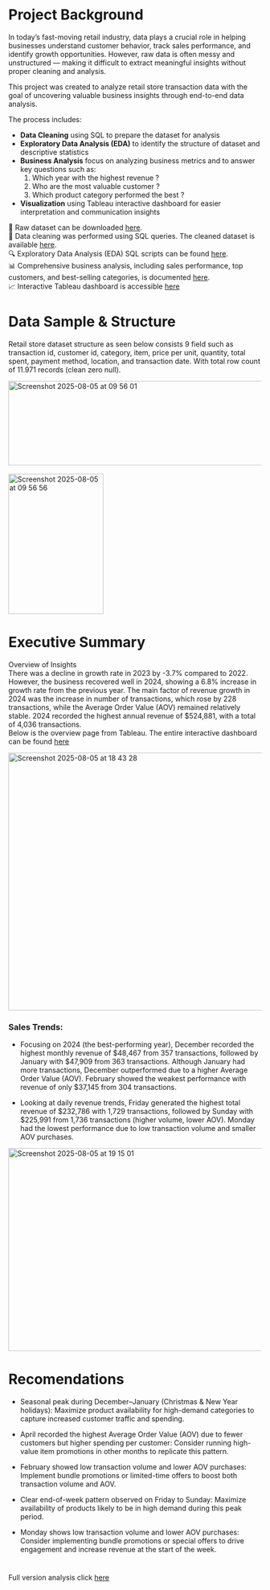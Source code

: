 # Project Background
In today’s fast-moving retail industry, data plays a crucial role in helping businesses understand customer behavior, track sales performance, and identify growth opportunities. However, raw data is often messy and unstructured — making it difficult to extract meaningful insights without proper cleaning and analysis.

This project was created to analyze retail store transaction data with the goal of uncovering valuable business insights through end-to-end data analysis.

The process includes:
- **Data Cleaning** using SQL to prepare the dataset for analysis
- **Exploratory Data Analysis (EDA)** to identify the structure of dataset and descriptive statistics
- **Business Analysis** focus on analyzing business metrics and to answer key questions such as:
  1. Which year with the highest revenue ?
  2. Who are the most valuable customer ?
  3. Which product category performed the best ?
- **Visualization** using Tableau interactive dashboard for easier interpretation and communication insights

📂 Raw dataset can be downloaded [here](https://github.com/MOZKI/RETAIL-STORES-ANALYSIS/tree/main/1.RAW_DATASET).  
🧼 Data cleaning was performed using SQL queries. The cleaned dataset is available [here](https://github.com/MOZKI/RETAIL-STORES-ANALYSIS/tree/main/2.DATA%20CLEANING).  
🔍 Exploratory Data Analysis (EDA) SQL scripts can be found [here](https://github.com/MOZKI/RETAIL-STORES-ANALYSIS/tree/main/3.EDA).  
📊 Comprehensive business analysis, including sales performance, top customers, and best-selling categories, is documented [here](https://github.com/MOZKI/RETAIL-STORES-ANALYSIS/tree/main/4.BUSINESS%20ANALYSIS).  
📈 Interactive Tableau dashboard is accessible [here](https://public.tableau.com/app/profile/moh.zaki/viz/RETAIL_STORE_DASHBOARD/DASHBOARDPERFORMANCE)

# Data Sample & Structure
Retail store dataset structure as seen below consists 9 field such as transaction id, customer id, category, item, price per unit, quantity, total spent, payment method, location, and transaction date. With total row count of 11.971 records (clean zero null).  

 
<img width="882" height="168" alt="Screenshot 2025-08-05 at 09 56 01" src="https://github.com/user-attachments/assets/424eb6f7-a7e5-417b-b191-1d6bfed3bcac" />  
<br>
<br>
<img width="189" height="279" alt="Screenshot 2025-08-05 at 09 56 56" src="https://github.com/user-attachments/assets/026268af-4337-4080-b17e-1c6977bbee18" />

# Executive Summary
Overview of Insights  
There was a decline in growth rate in 2023 by -3.7% compared to 2022. However, the business recovered well in 2024, showing a 6.8% increase in growth rate from the previous year.
The main factor of revenue growth in 2024 was the increase in number of transactions, which rose by 228 transactions, while the Average Order Value (AOV) remained relatively stable.
2024 recorded the highest annual revenue of $524,881, with a total of 4,036 transactions.   
Below is the overview page from Tableau. The entire interactive dashboard can be found [here](https://public.tableau.com/app/profile/moh.zaki/viz/RETAIL_STORE_DASHBOARD/DASHBOARDPERFORMANCE)

<img width="1216" height="513" alt="Screenshot 2025-08-05 at 18 43 28" src="https://github.com/user-attachments/assets/71e39e27-14f6-4f33-8abe-18fe1fde268c" />  

### Sales Trends:
- Focusing on 2024 (the best-performing year), December recorded the highest monthly revenue of $48,467 from 357 transactions, followed by January with $47,909 from 363 transactions. 
Although January had more transactions, December outperformed due to a higher Average Order Value (AOV). February showed the weakest performance with revenue of only $37,145 from 304 transactions.  
  
- Looking at daily revenue trends, Friday generated the highest total revenue of $232,786 with 1,729 transactions, followed by Sunday with $225,991 from 1,736 transactions (higher volume, lower AOV). Monday had the lowest performance due to low transaction volume and smaller AOV purchases.

<img width="1216" height="404" alt="Screenshot 2025-08-05 at 19 15 01" src="https://github.com/user-attachments/assets/1a2160af-bb34-48b0-818c-031be69c0eba" />  

# Recomendations  
- Seasonal peak during December–January (Christmas & New Year holidays): Maximize product availability for high-demand categories to capture increased customer traffic and spending.

- April recorded the highest Average Order Value (AOV) due to fewer customers but higher spending per customer: Consider running high-value item promotions in other months to replicate this pattern.

- February showed low transaction volume and lower AOV purchases: Implement bundle promotions or limited-time offers to boost both transaction volume and AOV.

- Clear end-of-week pattern observed on Friday to Sunday: Maximize availability of products likely to be in high demand during this peak period.

- Monday shows low transaction volume and lower AOV purchases: Consider implementing bundle promotions or special offers to drive engagement and increase revenue at the start of the week.

#
Full version analysis click [here](https://drive.google.com/file/d/1joZ9a7jdKTG1HdXOXTFlIS0zypUX51YF/view?usp=sharing)












